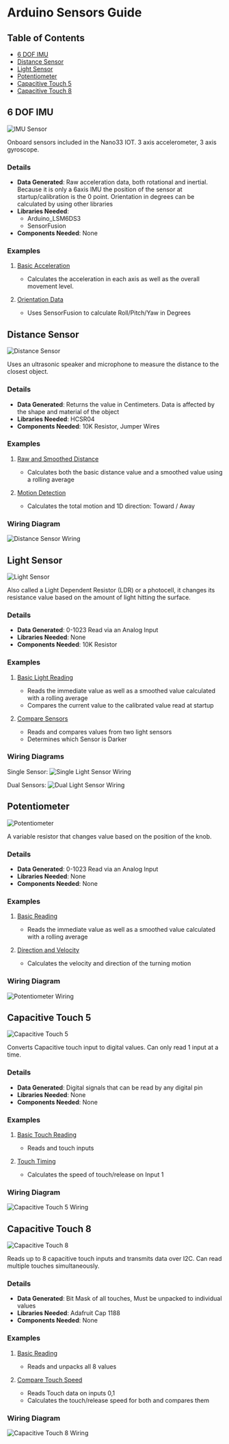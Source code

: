 # Arduino Sensors Guide

## Table of Contents
- [6 DOF IMU](#6-dof-imu)
- [Distance Sensor](#distance-sensor)
- [Light Sensor](#light-sensor)
- [Potentiometer](#potentiometer)
- [Capacitive Touch 5](#capacitive-touch-5)
- [Capacitive Touch 8](#capacitive-touch-8)

## 6 DOF IMU

![IMU Sensor](images/IMU.jpg)

Onboard sensors included in the Nano33 IOT. 3 axis accelerometer, 3 axis gyroscope.

### Details
- **Data Generated**: Raw acceleration data, both rotational and inertial. Because it is only a 6axis IMU the position of the sensor at startup/calibration is the 0 point. Orientation in degrees can be calculated by using other libraries
- **Libraries Needed**: 
  - Arduino_LSM6DS3
  - SensorFusion
- **Components Needed**: None

### Examples
1. [Basic Acceleration](Sensors/IMU/imu_accelerationData/imu_accelerationData.ino)
   - Calculates the acceleration in each axis as well as the overall movement level.

2. [Orientation Data](Sensors/IMU/imu_orientationData/imu_orientationData.ino)
   - Uses SensorFusion to calculate Roll/Pitch/Yaw in Degrees

## Distance Sensor

![Distance Sensor](images/distance.jpg)

Uses an ultrasonic speaker and microphone to measure the distance to the closest object.

### Details
- **Data Generated**: Returns the value in Centimeters. Data is affected by the shape and material of the object
- **Libraries Needed**: HCSR04
- **Components Needed**: 10K Resistor, Jumper Wires

### Examples
1. [Raw and Smoothed Distance](Sensors/Distance/distance_raw_smoothed/distance_raw_smoothed.ino)
   - Calculates both the basic distance value and a smoothed value using a rolling average

2. [Motion Detection](Sensors/Distance/distance_motionDetection/distance_motionDetection.ino)
   - Calculates the total motion and 1D direction: Toward / Away

### Wiring Diagram
![Distance Sensor Wiring](images/nano_distance_bb.png)

## Light Sensor

![Light Sensor](images/LDR.jpg)

Also called a Light Dependent Resistor (LDR) or a photocell, it changes its resistance value based on the amount of light hitting the surface.

### Details
- **Data Generated**: 0-1023 Read via an Analog Input
- **Libraries Needed**: None
- **Components Needed**: 10K Resistor

### Examples
1. [Basic Light Reading](Sensors/Light/ligh_raw_smoothed/ligh_raw_smoothed.ino)
   - Reads the immediate value as well as a smoothed value calculated with a rolling average
   - Compares the current value to the calibrated value read at startup

2. [Compare Sensors](Sensors/Light/light_compareSensors/light_compareSensors.ino)
   - Reads and compares values from two light sensors
   - Determines which Sensor is Darker

### Wiring Diagrams
Single Sensor:
![Single Light Sensor Wiring](images/nano_ldr1_bb.png)

Dual Sensors:
![Dual Light Sensor Wiring](images/nano_ldr2_bb.png)

## Potentiometer

![Potentiometer](images/potentiometer.jpg)

A variable resistor that changes value based on the position of the knob.

### Details
- **Data Generated**: 0-1023 Read via an Analog Input
- **Libraries Needed**: None
- **Components Needed**: None

### Examples
1. [Basic Reading](Sensors/Potentiometer/potentio_smoothed/potentio_smoothed.ino)
   - Reads the immediate value as well as a smoothed value calculated with a rolling average

2. [Direction and Velocity](Sensors/Potentiometer/potentio_direction_velocity/potentio_direction_velocity.ino)
   - Calculates the velocity and direction of the turning motion

### Wiring Diagram
![Potentiometer Wiring](images/nano_potentio_bb.png)

## Capacitive Touch 5

![Capacitive Touch 5](images/touch5.jpg)

Converts Capacitive touch input to digital values. Can only read 1 input at a time.

### Details
- **Data Generated**: Digital signals that can be read by any digital pin
- **Libraries Needed**: None
- **Components Needed**: None

### Examples
1. [Basic Touch Reading](Sensors/Capacitive/touch5/touch5.ino)
   - Reads and touch inputs

2. [Touch Timing](Sensors/Capacitive/touch5_tapTime_tapSpeed/touch5_tapTime_tapSpeed.ino)
   - Calculates the speed of touch/release on Input 1

### Wiring Diagram
![Capacitive Touch 5 Wiring](images/nano_5pinTouch_bb.png)

## Capacitive Touch 8

![Capacitive Touch 8](images/touch8.jpg)

Reads up to 8 capacitive touch inputs and transmits data over I2C. Can read multiple touches simultaneously.

### Details
- **Data Generated**: Bit Mask of all touches, Must be unpacked to individual values
- **Libraries Needed**: Adafruit Cap 1188
- **Components Needed**: None

### Examples
1. [Basic Reading](Sensors/Capacitive/touch8/touch8.ino)
   - Reads and unpacks all 8 values

2. [Compare Touch Speed](Sensors/Capacitive/touch8_tapSpeedComparison/touch8_tapSpeedComparison.ino)
   - Reads Touch data on inputs 0,1
   - Calculates the touch/release speed for both and compares them

### Wiring Diagram
![Capacitive Touch 8 Wiring](images/nano_8pinTouch_bb.png)
